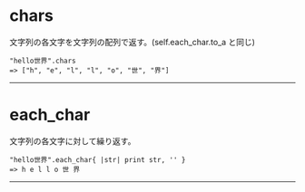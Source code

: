 # chars 
文字列の各文字を文字列の配列で返す。(self.each_char.to_a と同じ)
~~~
"hello世界".chars
=> ["h", "e", "l", "l", "o", "世", "界"]
~~~
***

# each_char
文字列の各文字に対して繰り返す。
~~~
"hello世界".each_char{ |str| print str, '' }
=> h e l l o 世 界
~~~
***
